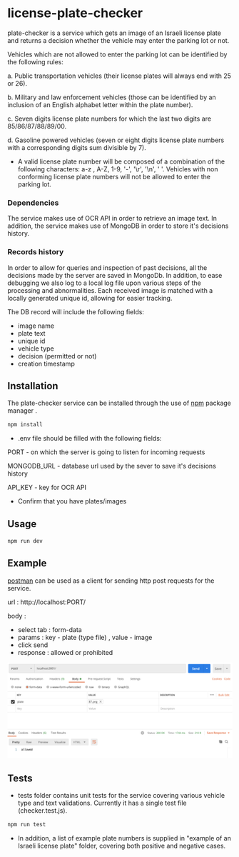 # license-plate-checker

plate-checker is a service which gets an image of an Israeli license plate and returns a decision whether the vehicle may enter the parking lot or not.

Vehicles which are not allowed to enter the parking lot can be identified by the following rules:

a. Public transportation vehicles (their license plates will always end with 25 or 26).

b. Military and law enforcement vehicles (those can be identified by an inclusion of an English alphabet letter within the plate number).

c. Seven digits license plate numbers for which the last two digits are 85/86/87/88/89/00.

d. Gasoline powered vehicles (seven or eight digits license plate numbers with a corresponding digits sum divisible by 7).


* A valid license plate number will be composed of a combination of the following characters: a-z ,  A-Z, 1-9, '-', '\r', '\n', ' '.
  Vehicles with non conforming license plate numbers will not be allowed to enter the parking lot.

### Dependencies

The service makes use of OCR API in order to retrieve an image text.
In addition, the service makes use of MongoDB in order to store it's decisions history.

###  Records history
In order to allow for queries and inspection of past decisions, all the decisions made by the server are saved in MongoDb.
In addition, to ease debugging we also log to a local log file upon various steps of the processing and abnormalities.
Each received image is matched with a locally generated unique id, allowing for easier tracking.

The DB record will include the following fields:
* image name
* plate text
* unique id
* vehicle type
* decision (permitted or not)
* creation timestamp

## Installation

The plate-checker service can be installed through the use of [npm](https://www.npmjs.com/) package manager .

```bash
npm install
```
* .env file should be filled with the following fields:

 PORT - on which the server is going to listen for incoming requests

 MONGODB_URL - database url used by the sever to save it's decisions history

 API_KEY - key for OCR API

* Confirm that you have plates/images

## Usage

```bash
npm run dev
```

## Example
[postman](https://www.postman.com/) can be used as a client for sending http post requests for the service.

url : http://localhost:PORT/

body : 
* select tab : form-data   
* params :  key - plate (type file) , value - image
* click send
* response : allowed or prohibited

![postman](https://github.com/evelinaProjects/license-plate-checker/blob/master/postman.png?raw=true)



## Tests
* tests folder contains unit tests for the service covering various vehicle type and text validations.
Currently it has a single test file (checker.test.js).
```bash
npm run test
```
* In addition, a list of example plate numbers is supplied in "example of an Israeli license plate" folder, covering both positive and negative cases.
